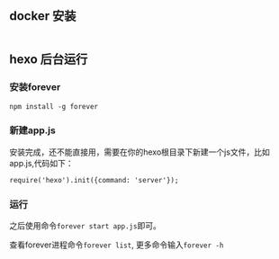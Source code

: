 ## docker 安装

```

```

## hexo 后台运行

### 安装forever

```
npm install -g forever
```

### 新建app.js

安装完成，还不能直接用，需要在你的hexo根目录下新建一个js文件，比如app.js,代码如下：

```
require('hexo').init({command: 'server'});
```

### 运行

之后使用命令`forever start app.js`即可。

查看forever进程命令`forever list`, 更多命令输入`forever -h`

